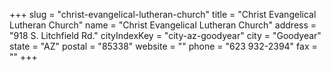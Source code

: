 +++
slug = "christ-evangelical-lutheran-church"
title = "Christ Evangelical Lutheran Church"
name = "Christ Evangelical Lutheran Church"
address = "918 S. Litchfield Rd."
cityIndexKey = "city-az-goodyear"
city = "Goodyear"
state = "AZ"
postal = "85338"
website = ""
phone = "623 932-2394"
fax = ""
+++
